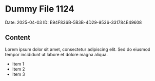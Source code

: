 # Dummy File 1124

Date: 2025-04-03
ID: E94F836B-5B3B-4D29-9536-331784E49608

## Content

Lorem ipsum dolor sit amet, consectetur adipiscing elit.
Sed do eiusmod tempor incididunt ut labore et dolore magna aliqua.

* Item 1
* Item 2
* Item 3
